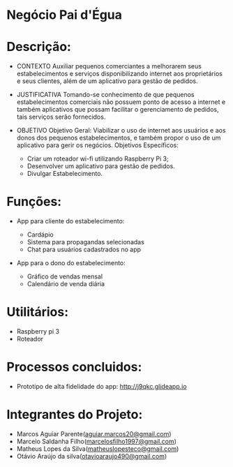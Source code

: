 # Negócio Pai d'Égua

# Descrição:

* CONTEXTO
  Auxiliar pequenos comerciantes a melhorarem seus estabelecimentos e serviços disponibilizando internet
aos proprietários e seus clientes, além de um aplicativo para gestão de pedidos.

* JUSTIFICATIVA
  Tomando-se conhecimento de que pequenos estabelecimentos comerciais não possuem ponto de acesso
a internet e também aplicativos que possam facilitar o gerenciamento de pedidos, tais serviços serão
fornecidos.

* OBJETIVO
  Objetivo Geral:
    Viabilizar o uso de internet aos usuários e aos donos dos pequenos estabelecimentos, e também propor o
uso de um aplicativo para gerir os negócios.
  Objetivos Específicos:
    - Criar um roteador wi-fi utilizando Raspberry Pi 3;
    - Desenvolver um aplicativo para gestão de pedidos.
    - Divulgar Estabelecimento.
    
# Funções:
  * App para cliente do estabelecimento:    
    - Cardápio
    - Sistema para propagandas selecionadas
    - Chat para usuários cadastrados no app
    
  * App para o dono do estabelecimento:    
    - Gráfico de vendas mensal
    - Calendário de venda diária
    
# Utilitários:
  - Raspberry pi 3  
  - Roteador
  
# Processos concluidos: 
* Prototipo de alta fidelidade do app: http://j9qkc.glideapp.io
# Integrantes do Projeto:
  - Marcos Aguiar Parente(aguiar.marcos20@gmail.com)
  - Marcelo Saldanha Filho(marcelosfilho1997@gmail.com)
  - Matheus Lopes da Silva(matheuslopesteco@gmail.com)
  - Otávio Araújo da silva(otavioaraujo490@gmail.com)
